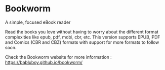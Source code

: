 # Bookworm 
A simple, focused eBook reader

Read the books you love without having to worry about the different format complexities like epub, pdf, mobi, cbr, etc. This version supports EPUB, PDF and Comics (CBR and CBZ) formats with support for more formats to follow soon.

Check the Bookworm website for more information : https://babluboy.github.io/bookworm/